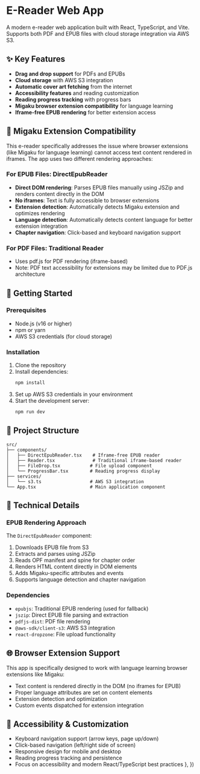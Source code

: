 # E-Reader Web App

A modern e-reader web application built with React, TypeScript, and Vite. Supports both PDF and EPUB files with cloud storage integration via AWS S3.

## ✨ Key Features

- **Drag and drop support** for PDFs and EPUBs
- **Cloud storage** with AWS S3 integration
- **Automatic cover art fetching** from the internet
- **Accessibility features** and reading customization
- **Reading progress tracking** with progress bars
- **Migaku browser extension compatibility** for language learning
- **Iframe-free EPUB rendering** for better extension access

## 🔧 Migaku Extension Compatibility

This e-reader specifically addresses the issue where browser extensions (like Migaku for language learning) cannot access text content rendered in iframes. The app uses two different rendering approaches:

### For EPUB Files: DirectEpubReader
- **Direct DOM rendering**: Parses EPUB files manually using JSZip and renders content directly in the DOM
- **No iframes**: Text is fully accessible to browser extensions
- **Extension detection**: Automatically detects Migaku extension and optimizes rendering
- **Language detection**: Automatically detects content language for better extension integration
- **Chapter navigation**: Click-based and keyboard navigation support

### For PDF Files: Traditional Reader
- Uses pdf.js for PDF rendering (iframe-based)
- Note: PDF text accessibility for extensions may be limited due to PDF.js architecture

## 🚀 Getting Started

### Prerequisites
- Node.js (v16 or higher)
- npm or yarn
- AWS S3 credentials (for cloud storage)

### Installation

1. Clone the repository
2. Install dependencies:
   ```bash
   npm install
   ```
3. Set up AWS S3 credentials in your environment
4. Start the development server:
   ```bash
   npm run dev
   ```

## 📁 Project Structure

```
src/
├── components/
│   ├── DirectEpubReader.tsx    # Iframe-free EPUB reader
│   ├── Reader.tsx              # Traditional iframe-based reader  
│   ├── FileDrop.tsx           # File upload component
│   └── ProgressBar.tsx        # Reading progress display
├── services/
│   └── s3.ts                  # AWS S3 integration
└── App.tsx                    # Main application component
```

## 🔧 Technical Details

### EPUB Rendering Approach
The `DirectEpubReader` component:
1. Downloads EPUB file from S3
2. Extracts and parses using JSZip
3. Reads OPF manifest and spine for chapter order
4. Renders HTML content directly in DOM elements
5. Adds Migaku-specific attributes and events
6. Supports language detection and chapter navigation

### Dependencies
- `epubjs`: Traditional EPUB rendering (used for fallback)
- `jszip`: Direct EPUB file parsing and extraction
- `pdfjs-dist`: PDF file rendering
- `@aws-sdk/client-s3`: AWS S3 integration
- `react-dropzone`: File upload functionality

## 🌐 Browser Extension Support

This app is specifically designed to work with language learning browser extensions like Migaku:
- Text content is rendered directly in the DOM (no iframes for EPUB)
- Proper language attributes are set on content elements
- Extension detection and optimization
- Custom events dispatched for extension integration

## 🎨 Accessibility & Customization

- Keyboard navigation support (arrow keys, page up/down)
- Click-based navigation (left/right side of screen)
- Responsive design for mobile and desktop
- Reading progress tracking and persistence
- Focus on accessibility and modern React/TypeScript best practices
  },
})
```
